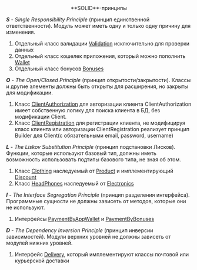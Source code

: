 <center>**SOLID**-принципы</center>

***S** - Single Responsibility Principle* (принцип единственной ответственности). Модуль может иметь одну и только одну причину для изменения.

1. Отдельный класс валидации [Validation]() исключительно для проверки данных
2. Отдельный класс кошелек приложения, который можно пополнить [Wallet]()
3. Отдельный класс бонусов [Bonuses]()

***O** - The Open/Closed Principle* (принцип открытости/закрытости). Классы и другие элементы должны быть открыты для расширения, но закрыты для модификации.

1. Класс [ClientAuthorization]() для авторизации клиента
   ClientAuthorization имеет собственную логику для поиска клиента в БД, без модификации Client.
2. Класс [ClientRegistration]() для регистрации клиента, не модифицируя класс клиента или авторизации
   ClientRegistration реализует принцип Builder для Client(с обязательными email, password, username)

***L** - The Liskov Substitution Principle* (принцип подстановки Лисков). Функции, которые используют базовый тип, должны иметь возможность использовать подтипы базового типа, не зная об этом.
1. Класс [Clothing]() наследуемый от [Product]() и имплементирующий [Discount]()
2. Класс [HeadPhones]() наследуемый от [Electronics]()

***I** - The Interface Segregation Principle* (принцип разделения интерфейса). Программные сущности не должны зависеть от методов, которые они не используют.
1. Интерфейсы [PaymentByAppWallet]() и [PaymentByBonuses]()

***D** - The Dependency Inversion Principle* (принцип инверсии зависимостей). Модули верхних уровней не должны зависеть от модулей нижних уровней.
1. Интерфейс [Delivery](), который имплементируют классы почтовой или курьерской доставки